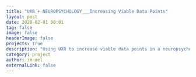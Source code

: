 ```yaml
---
title: "UXR + NEUROPSYCHOLOGY___Increasing Viable Data Points"
layout: post
date: 2020-02-01 00:01
tag: false
image: false
headerImage: false
projects: true
description: "Using UXR to increase viable data points in a neuropsychology experiment"
category: project
author: im-mel
externalLink: false
---
```


